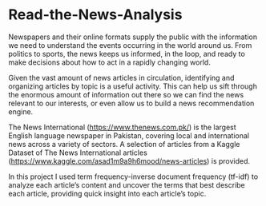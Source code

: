 # Read-the-News-Analysis

Newspapers and their online formats supply the public with the information we need to understand the events occurring in the world around us. From politics to sports, the news keeps us informed, in the loop, and ready to make decisions about how to act in a rapidly changing world.

Given the vast amount of news articles in circulation, identifying and organizing articles by topic is a useful activity. This can help us sift through the enormous amount of information out there so we can find the news relevant to our interests, or even allow us to build a news recommendation engine.

The News International (https://www.thenews.com.pk/) is the largest English language newspaper in Pakistan, covering local and international news across a variety of sectors. A selection of articles from a Kaggle Dataset of The News International articles (https://www.kaggle.com/asad1m9a9h6mood/news-articles) is provided.

In this project I used term frequency-inverse document frequency (tf-idf) to analyze each article’s content and uncover the terms that best describe each article, providing quick insight into each article’s topic.
